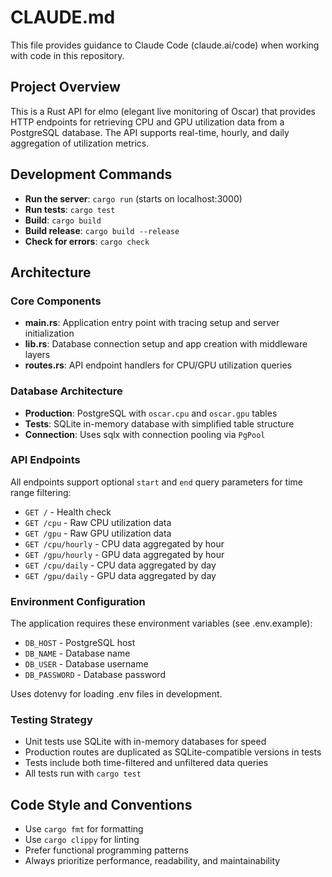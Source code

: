 # CLAUDE.md

This file provides guidance to Claude Code (claude.ai/code) when working with code in this repository.

## Project Overview

This is a Rust API for elmo (elegant live monitoring of Oscar) that provides HTTP endpoints for retrieving CPU and GPU utilization data from a PostgreSQL database. The API supports real-time, hourly, and daily aggregation of utilization metrics.

## Development Commands

- **Run the server**: `cargo run` (starts on localhost:3000)
- **Run tests**: `cargo test`
- **Build**: `cargo build`
- **Build release**: `cargo build --release`
- **Check for errors**: `cargo check`

## Architecture

### Core Components

- **main.rs**: Application entry point with tracing setup and server initialization
- **lib.rs**: Database connection setup and app creation with middleware layers
- **routes.rs**: API endpoint handlers for CPU/GPU utilization queries

### Database Architecture

- **Production**: PostgreSQL with `oscar.cpu` and `oscar.gpu` tables
- **Tests**: SQLite in-memory database with simplified table structure
- **Connection**: Uses sqlx with connection pooling via `PgPool`

### API Endpoints

All endpoints support optional `start` and `end` query parameters for time range filtering:

- `GET /` - Health check
- `GET /cpu` - Raw CPU utilization data
- `GET /gpu` - Raw GPU utilization data  
- `GET /cpu/hourly` - CPU data aggregated by hour
- `GET /gpu/hourly` - GPU data aggregated by hour
- `GET /cpu/daily` - CPU data aggregated by day
- `GET /gpu/daily` - GPU data aggregated by day

### Environment Configuration

The application requires these environment variables (see .env.example):
- `DB_HOST` - PostgreSQL host
- `DB_NAME` - Database name
- `DB_USER` - Database username
- `DB_PASSWORD` - Database password

Uses dotenvy for loading .env files in development.

### Testing Strategy

- Unit tests use SQLite with in-memory databases for speed
- Production routes are duplicated as SQLite-compatible versions in tests
- Tests include both time-filtered and unfiltered data queries
- All tests run with `cargo test`


## Code Style and Conventions
- Use `cargo fmt` for formatting
- Use `cargo clippy` for linting
- Prefer functional programming patterns
- Always prioritize performance, readability, and maintainability
